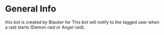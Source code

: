 # General Info
this bot is created by Blauker for 
This bot will notify to the tagged user when a raid starts (Demon raid or Angel raid).
